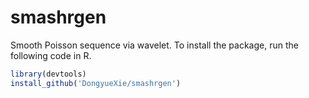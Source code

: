 # smashrgen
 Smooth Poisson sequence via wavelet.
 To install the package, run the following code in R.

```r
library(devtools)
install_github('DongyueXie/smashrgen')
```
